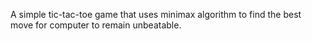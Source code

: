 A simple tic-tac-toe game that uses minimax algorithm to find the best move for computer to remain unbeatable.
